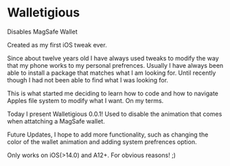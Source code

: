 # Walletigious
Disables MagSafe Wallet

Created as my first iOS tweak ever.

  Since about twelve years old I have always used tweaks to modify the way that my phone works to my personal prefrences. 
Usually I have always been able to install a package that matches what I am looking for. Until recently though I had not been able to find what I was
looking for.

This is what started me deciding to learn how to code and how to navigate Apples file system to modify what I want. On my terms.

Today I present Walletigious 0.0.1!
Used to disable the animation that comes when attatching a MagSafe wallet.

Future Updates, I hope to add more functionality, such as changing the color of the wallet animation and adding system prefrences option.



Only works on iOS(>14.0) and A12+. For obvious reasons! ;)
